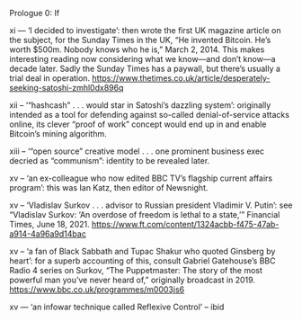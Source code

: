 Prologue 0: If


xi — ‘I decided to investigate’: then wrote the first UK magazine article on the subject, for the Sunday Times in the UK, “He invented Bitcoin. He’s worth $500m. Nobody knows who he is,” March 2, 2014. This makes interesting reading now considering what we know—and don’t know—a decade later. Sadly the Sunday Times has a paywall, but there’s usually a trial deal in operation.
https://www.thetimes.co.uk/article/desperately-seeking-satoshi-zmhl0dx896q

xii – ‘“hashcash” . . . would star in Satoshi’s dazzling system’: originally intended as a tool for defending against so-called denial-of-service attacks online, its clever “proof of work” concept would end up in and enable Bitcoin’s mining algorithm.

xiii – ‘“open source” creative model . . . one prominent business exec decried as “communism”: identity to be revealed later.

xv – ‘an ex-colleague who now edited BBC TV’s flagship current affairs program’: this was Ian Katz, then editor of Newsnight.

xv – ‘Vladislav Surkov . . . advisor to Russian president Vladimir V. Putin’: see “Vladislav Surkov: ‘An overdose of freedom is lethal to a state,’” Financial Times, June 18, 2021.
https://www.ft.com/content/1324acbb-f475-47ab-a914-4a96a9d14bac

xv – ‘a fan of Black Sabbath and Tupac Shakur who quoted Ginsberg by heart’: for a superb accounting of this, consult Gabriel Gatehouse’s BBC Radio 4 series on Surkov, “The Puppetmaster: The story of the most powerful man you’ve never heard of,” originally broadcast in 2019. https://www.bbc.co.uk/programmes/m0003js6

xv — ‘an infowar technique called Reflexive Control’ – ibid

